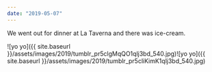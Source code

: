 ```yaml
---
date: "2019-05-07"
---
```


We went out for dinner at La Taverna and there was ice-cream.

![yo yo]({{ site.baseurl }}/assets/images/2019/tumblr_pr5clgMqQO1qlj3bd_540.jpg)![yo yo]({{ site.baseurl }}/assets/images/2019/tumblr_pr5cliKimK1qlj3bd_540.jpg)
